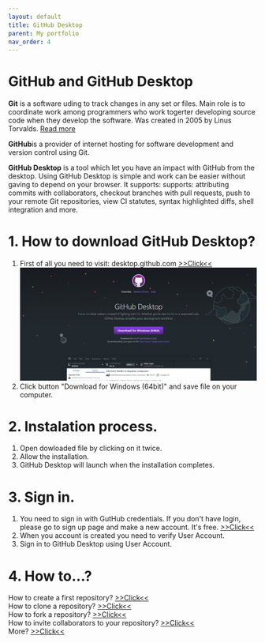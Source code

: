```yaml
---
layout: default
title: GitHub Desktop
parent: My portfolio
nav_order: 4
---
```


# GitHub and GitHub Desktop

<b>Git</b> is a software uding to track changes in any set or files. Main role is to coordinate work among programmers who work togerter developing source code when they develop the software. Was created in 2005 by Linus Torvalds. [Read more](https://git-scm.com/)

<b>GitHub</b>is a provider of internet hosting for software development and version control using Git. 

<b>GitHub Desktop</b> is a tool which let you have an impact with GitHub from the desktop. Using GitHub Desktop is simple and work can be easier without gaving to depend on your browser. It supports: supports: attributing commits with collaborators, checkout branches with pull requests, push to your remote Git repositories, view CI statutes, syntax highlighted diffs, shell integration and more.

# 1. How to download GitHub Desktop?

1. First of all you need to visit: desktop.github.com [>>Click<<](https://desktop.github.com/) 
     ![Text to display if no image](/assets/images/gh1.png)
2. Click button "Download for Windows (64bit)" and save file on your computer.
# 2. Instalation process.
1. Open dowloaded file by clicking on it twice.
2. Allow the installation.
3. GitHub Desktop will launch when the installation completes.

# 3. Sign in.
1. You need to sign in with GutHub credentials. If you don't have login, please go to sign up page and make a new account. It's free. [>>Click<<](https://github.com/join?source=header-home)
2. When you account is created you need to verify User Account.
3. Sign in to GitHub Desktop using User Account.

# 4. How to...?
How to create a first repository? [>>Click<<](https://docs.github.com/en/desktop/installing-and-configuring-github-desktop/creating-your-first-repository-using-github-desktop)  
How to clone a repository? [>>Click<<](https://docs.github.com/en/github/creating-cloning-and-archiving-repositories/cloning-a-repository)  
How to fork a repository? [>>Click<<](https://docs.github.com/en/github/getting-started-with-github/fork-a-repo)  
How to invite collaborators to your repository? [>>Click<<](https://docs.github.com/en/github/setting-up-and-managing-your-github-user-account/inviting-collaborators-to-a-personal-repository)  
More? [>>Click<<](https://docs.github.com/en/github/getting-started-with-github)